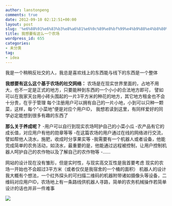 ```yaml
---
author: lanstonpeng
comments: true
date: 2012-09-10 02:12:51+00:00
layout: post
slug: '%e6%88%91%e6%83%b3%e8%a6%81%e6%9c%89%e8%bf%99%e4%b9%88%e4%b8%80%e4%b8%aa%e5%86%9c%e5%9c%ba'
title: 我想要有这么一个农场
wordpress_id: 655
categories:
- 未分类
tag:
- idea
---
```


我是一个稍稍反社交的人，我总是喜欢线上的东西能与线下的东西是一个整体

**我想要有这么这个基于农场的社交网络：**
农场是在现实世界里面的，占地不用大，也不一定是正式的地方，只要能种到东西的一个小小的合法地方即可，
譬如可以在我家天台用小砖头围起的一片3平方米的种花的地方，其它地方租金也不会十分贵，在乎于管理
每个注册用户可以拥有自己的一片小地，小到可以只种一颗菜，这样，每个"小菜地"便是对应个用户ID，
我想若读到这里，有同样爱好的同学必定能想到很多有趣的东西了


**那么关于养成呢？**
-用户可以自行到现实农场呵护自己的小菜小瓜
-农产品有它的成长值，对应用户有他的勋章等等
-在这篇农场的用户通过在线的网络进行交流，譬如帮他人浇水，施肥，收成时分享果实等
-我需要有一个机器人或者设备，他能完成简单的农务活动，如浇水，最重要的是，他能通过远程被控制，让用户控制机器人呵护自己的农作物以及了解自己的农作物等
-......


网站的设计现在没有雏形，但是实时性，与现实高交互性是我首要考虑
现实的农场一开始也不会超过3平方米（或者仅仅是我宿舍的一个桶的面积）
机器人的设计我大概有个想法，一个红外探头的可扫描二维码的机器附带诸如摄像头等设备，二维码对应用户ID，农场地上有一条路线供机器人寻路，简单的农务机械操作若简单设计的话也并非一件难事

![](http://i.minus.com/i3wiyV0xUoUYn.png)

